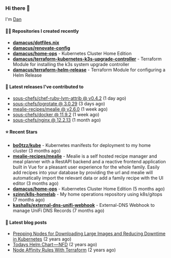 

### Hi there 👋

I'm [Dan](https://medium.com/@dan.m.webb)

#### 👨‍💻 Repositories I created recently
- **[damacus/dotfiles.nix](https://github.com/damacus/dotfiles.nix)**
- **[damacus/renovate-config](https://github.com/damacus/renovate-config)**
- **[damacus/home-ops](https://github.com/damacus/home-ops)** - Kubernetes Cluster Home Edition
- **[damacus/terraform-kubernetes-k3s-upgrade-controller](https://github.com/damacus/terraform-kubernetes-k3s-upgrade-controller)** - Terraform Module for installing the k3s system upgrade controller
- **[damacus/terraform-helm-release](https://github.com/damacus/terraform-helm-release)** - Terraform Module for configuring a Helm Release

#### 🚀 Latest releases I've contributed to


- [sous-chefs/chef-ruby-lvm-attrib @ v0.4.2](https://github.com/sous-chefs/chef-ruby-lvm-attrib/releases/tag/v0.4.2) (1 day ago)
- [sous-chefs/logrotate @ 3.0.29](https://github.com/sous-chefs/logrotate/releases/tag/3.0.29) (3 days ago)
- [mealie-recipes/mealie @ v2.6.0](https://github.com/mealie-recipes/mealie/releases/tag/v2.6.0) (1 week ago)
- [sous-chefs/docker @ 11.9.2](https://github.com/sous-chefs/docker/releases/tag/11.9.2) (1 week ago)
- [sous-chefs/nginx @ 12.2.13](https://github.com/sous-chefs/nginx/releases/tag/12.2.13) (1 month ago)

#### ⭐ Recent Stars


- **[bo0tzz/kube](https://github.com/bo0tzz/kube)** - Kubernetes manifests for deployment to my home cluster (3 months ago)
- **[mealie-recipes/mealie](https://github.com/mealie-recipes/mealie)** - Mealie is a self hosted recipe manager and meal planner with a RestAPI backend and a reactive frontend application built in Vue for a pleasant user experience for the whole family. Easily add recipes into your database by providing the url and mealie will automatically import the relevant data or add a family recipe with the UI editor (3 months ago)
- **[damacus/home-ops](https://github.com/damacus/home-ops)** - Kubernetes Cluster Home Edition (5 months ago)
- **[szinn/k8s-homelab](https://github.com/szinn/k8s-homelab)** - My home operations repository using k8s/gitops (7 months ago)
- **[kashalls/external-dns-unifi-webhook](https://github.com/kashalls/external-dns-unifi-webhook)** - External-DNS Webhook to manage UniFi DNS Records (7 months ago)

#### 📄 Latest blog posts
- [Prepping Nodes for Downloading Large Images and Reducing Downtime in Kubernetes](https://medium.com/@dan.m.webb/prepping-nodes-for-downloading-large-images-and-reducing-downtime-in-kubernetes-551ead53f0?source=rss-bbba9c670f6e------2) (2 years ago)
- [Todays Helm Chart — NFD](https://medium.com/@dan.m.webb/todays-helm-chart-nfd-efe64f156edd?source=rss-bbba9c670f6e------2) (2 years ago)
- [Node Affinity Rules With Terraform](https://awstip.com/node-affinity-rules-with-terraform-a0766e0bb1da?source=rss-bbba9c670f6e------2) (2 years ago)
